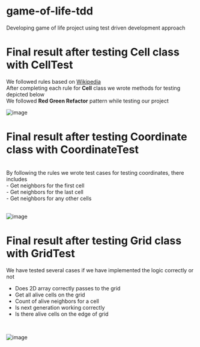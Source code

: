 # game-of-life-tdd
Developing game of life project using test driven development approach

# Final result after testing Cell class with CellTest
We followed rules based on [Wikipedia](https://en.wikipedia.org/wiki/Conway%27s_Game_of_Life)
<br>
After completing each rule for **Cell** class we wrote methods for testing depicted below
<br>
We followed **Red Green Refactor** pattern while testing our project
<br>

![image](https://user-images.githubusercontent.com/70511142/170345387-0c20dbac-5656-4163-9485-4374e128cead.png)

# Final result after testing Coordinate class with CoordinateTest
<br>
By following the rules we wrote test cases for testing coordinates, there includes
<br>
- Get neighbors for the first cell <br>
- Get neighbors for the last cell <br>
- Get neighbors for any other cells <br>
<br>

![image](https://user-images.githubusercontent.com/70511142/170463817-e06c054b-d4a9-42bf-9986-ad8c3d8a8830.png)

# Final result after testing Grid class with GridTest

We have tested several cases if we have implemented the logic correctly or not
<br>
- Does 2D array correctly passes to the grid <br>
- Get all alive cells on the grid <br>
- Count of alive neighbors for a cell <br>
- Is next generation working correctly <br>
- Is there alive cells on the edge of grid <br>
<br>

![image](https://user-images.githubusercontent.com/70511142/170470247-799b34ce-64ef-4a09-aada-4a5b9a24c3f6.png)



